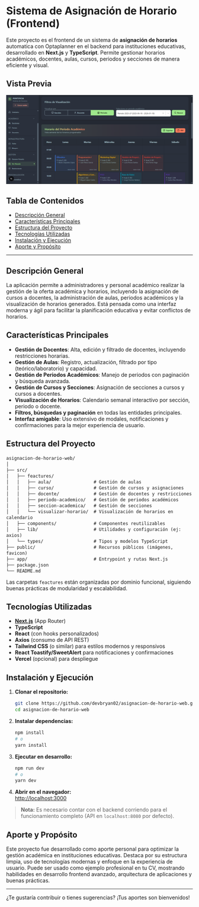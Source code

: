 # Sistema de Asignación de Horario (Frontend)

Este proyecto es el frontend de un sistema de **asignación de horarios** automatica con Optaplanner en el backend para instituciones educativas, desarrollado en **Next.js** y **TypeScript**. Permite gestionar horarios académicos, docentes, aulas, cursos, periodos y secciones de manera eficiente y visual.

## Vista Previa

<img src="/public/preview.png" alt="Vista previa de la aplicación" width="800" />


## Tabla de Contenidos

- [Descripción General](#descripción-general)
- [Características Principales](#características-principales)
- [Estructura del Proyecto](#estructura-del-proyecto)
- [Tecnologías Utilizadas](#tecnologías-utilizadas)
- [Instalación y Ejecución](#instalación-y-ejecución)
- [Aporte y Propósito](#aporte-y-propósito)

---

## Descripción General

La aplicación permite a administradores y personal académico realizar la gestión de la oferta académica y horarios, incluyendo la asignación de cursos a docentes, la administración de aulas, periodos académicos y la visualización de horarios generados. Está pensada como una interfaz moderna y ágil para facilitar la planificación educativa y evitar conflictos de horarios.

## Características Principales

- **Gestión de Docentes**: Alta, edición y filtrado de docentes, incluyendo restricciones horarias.
- **Gestión de Aulas**: Registro, actualización, filtrado por tipo (teórico/laboratorio) y capacidad.
- **Gestión de Periodos Académicos**: Manejo de periodos con paginación y búsqueda avanzada.
- **Gestión de Cursos y Secciones**: Asignación de secciones a cursos y cursos a docentes.
- **Visualización de Horarios**: Calendario semanal interactivo por sección, periodo o docente.
- **Filtros, búsquedas y paginación** en todas las entidades principales.
- **Interfaz amigable**: Uso extensivo de modales, notificaciones y confirmaciones para la mejor experiencia de usuario.

## Estructura del Proyecto

```
asignacion-de-horario-web/
│
├── src/
│   ├── feactures/
│   │   ├── aula/                # Gestión de aulas
│   │   ├── curso/               # Gestión de cursos y asignaciones
│   │   ├── docente/             # Gestión de docentes y restricciones
│   │   ├── periodo-academico/   # Gestión de periodos académicos
│   │   ├── seccion-academica/   # Gestión de secciones
│   │   └── visualizar-horario/  # Visualización de horarios en calendario
│   ├── components/              # Componentes reutilizables
│   ├── lib/                     # Utilidades y configuración (ej: axios)
│   └── types/                   # Tipos y modelos TypeScript
├── public/                      # Recursos públicos (imágenes, favicon)
├── app/                         # Entrypoint y rutas Next.js
├── package.json
└── README.md
```

Las carpetas `feactures` están organizadas por dominio funcional, siguiendo buenas prácticas de modularidad y escalabilidad.

## Tecnologías Utilizadas

- **[Next.js](https://nextjs.org/)** (App Router)
- **TypeScript**
- **React** (con hooks personalizados)
- **Axios** (consumo de API REST)
- **Tailwind CSS** (o similar) para estilos modernos y responsivos
- **React Toastify/SweetAlert** para notificaciones y confirmaciones
- **Vercel** (opcional) para despliegue

## Instalación y Ejecución

1. **Clonar el repositorio:**

   ```bash
   git clone https://github.com/devbryan02/asignacion-de-horario-web.git
   cd asignacion-de-horario-web
   ```

2. **Instalar dependencias:**

   ```bash
   npm install
   # o
   yarn install
   ```

3. **Ejecutar en desarrollo:**

   ```bash
   npm run dev
   # o
   yarn dev
   ```

4. **Abrir en el navegador:**  
   [http://localhost:3000](http://localhost:3000)

> **Nota:** Es necesario contar con el backend corriendo para el funcionamiento completo (API en `localhost:8080` por defecto).

## Aporte y Propósito

Este proyecto fue desarrollado como aporte personal para optimizar la gestión académica en instituciones educativas. Destaca por su estructura limpia, uso de tecnologías modernas y enfoque en la experiencia de usuario. Puede ser usado como ejemplo profesional en tu CV, mostrando habilidades en desarrollo frontend avanzado, arquitectura de aplicaciones y buenas prácticas.

---

¿Te gustaría contribuir o tienes sugerencias? ¡Tus aportes son bienvenidos!
